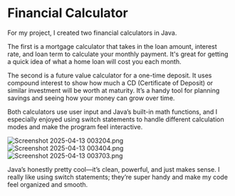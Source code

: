 # Financial Calculator

For my project, I created two financial calculators in Java.

The first is a mortgage calculator that takes in the loan amount, interest rate, and loan term to calculate your monthly payment. It's great for getting a quick idea of what a home loan will cost you each month.

The second is a future value calculator for a one-time deposit. It uses compound interest to show how much a CD (Certificate of Deposit) or similar investment will be worth at maturity. It’s a handy tool for planning savings and seeing how your money can grow over time.

Both calculators use user input and Java’s built-in math functions, and I especially enjoyed using switch statements to handle different calculation modes and make the program feel interactive.

![Screenshot 2025-04-13 003204.png](../../../OneDrive/Desktop/year%20up%20word/Purlsight/Screenshot%202025-04-13%20003204.png)
![Screenshot 2025-04-13 003404.png](../../../OneDrive/Desktop/year%20up%20word/Purlsight/Screenshot%202025-04-13%20003404.png)
![Screenshot 2025-04-13 003703.png](../../../OneDrive/Desktop/year%20up%20word/Purlsight/Screenshot%202025-04-13%20003703.png)

Java’s honestly pretty cool—it’s clean, powerful, and just makes sense. I really like using switch statements; they’re super handy and make my code feel organized and smooth.